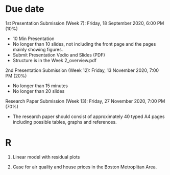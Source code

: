 # Due date

1st Presentation Submission (Week 7): Friday, 18 September 2020, 6:00 PM (10%)
+ 10 Min Presentation 
+ No longer than 10 slides, not including the front page and the pages mainly showing figures.
+ Submit Presentation Vedio and Slides (PDF)
+ Structure is in the Week 2_overview.pdf

2nd Presentation Submission (Week 12): Friday, 13 November 2020, 7:00 PM (20%)
+ No longer than 15 minutes
+ No longer than 20 slides

Research Paper Submission (Week 13): Friday, 27 November 2020, 7:00 PM (70%)
+ The research paper should consist of approximately 40 typed A4 pages including possible tables, graphs and references. 

# R
1. Linear model with residual plots

2. Case for air quality and house prices in the Boston Metroplitan Area.
